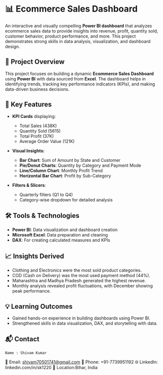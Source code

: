 # 📊 Ecommerce Sales Dashboard

An interactive and visually compelling **Power BI dashboard** that analyzes ecommerce sales data to provide insights into revenue, profit, quantity sold, customer behavior, product performance, and more. This project demonstrates strong skills in data analysis, visualization, and dashboard design.

## 🚀 Project Overview

This project focuses on building a dynamic **Ecommerce Sales Dashboard** using **Power BI** with data sourced from **Excel**. The dashboard helps in identifying trends, tracking key performance indicators (KPIs), and making data-driven business decisions.

## 📌 Key Features

- **KPI Cards** displaying:
  - Total Sales (438K)
  - Quantity Sold (5615)
  - Total Profit (37K)
  - Average Order Value (121K)
  
- **Visual Insights:**
  - **Bar Chart**: Sum of Amount by State and Customer
  - **Pie/Donut Charts**: Quantity by Category and Payment Mode
  - **Line/Column Chart**: Monthly Profit Trend
  - **Horizontal Bar Chart**: Profit by Sub-Category

- **Filters & Slicers**:
  - Quarterly filters (Q1 to Q4)
  - Category-wise dropdown for detailed analysis

## 🛠 Tools & Technologies

- **Power BI**: Data visualization and dashboard creation  
- **Microsoft Excel**: Data preparation and cleaning  
- **DAX**: For creating calculated measures and KPIs  

## 📈 Insights Derived

- Clothing and Electronics were the most sold product categories.
- COD (Cash on Delivery) was the most used payment method (44%).
- Maharashtra and Madhya Pradesh generated the highest revenue.
- Monthly analysis revealed profit fluctuations, with December showing peak performance.

## 💡 Learning Outcomes

- Gained hands-on experience in building dashboards using Power BI.
- Strengthened skills in data visualization, DAX, and storytelling with data.
## 📬 Contact
    Name : Shivam Kumar
📧 Email: shivam70501741@gmail.com
📱 Phone: +91-7739951192
🌐 LinkedIn: linkedin.com/in/sk1220
📍 Location:Bihar, India

